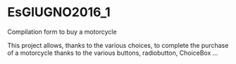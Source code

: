 # EsGIUGNO2016_1
Compilation form to buy a motorcycle

This project allows, thanks to the various choices, 
to complete the purchase of a motorcycle thanks to the various buttons, 
radiobutton, ChoiceBox ...
